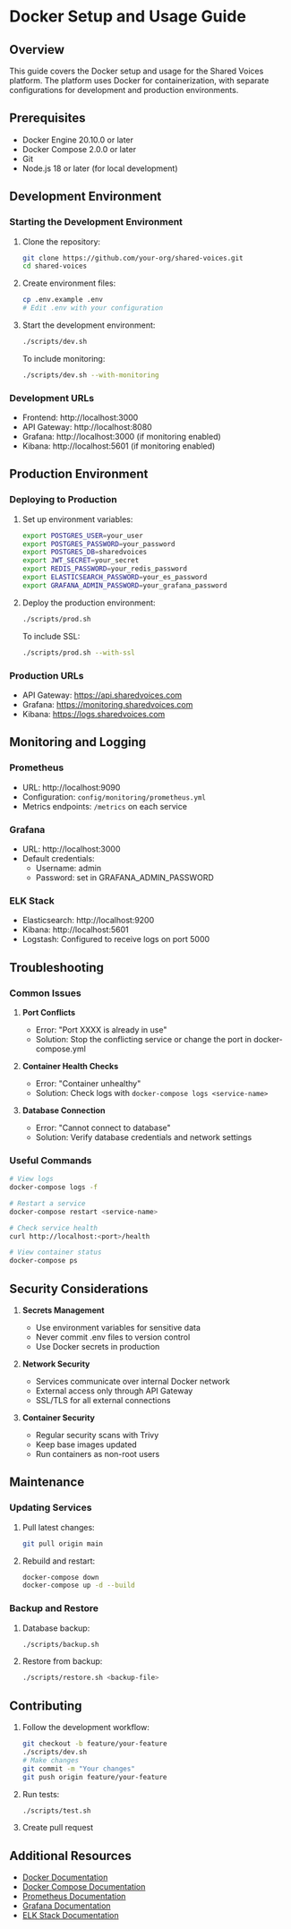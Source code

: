# Docker Setup and Usage Guide

## Overview

This guide covers the Docker setup and usage for the Shared Voices platform. The platform uses Docker for containerization, with separate configurations for development and production environments.

## Prerequisites

- Docker Engine 20.10.0 or later
- Docker Compose 2.0.0 or later
- Git
- Node.js 18 or later (for local development)

## Development Environment

### Starting the Development Environment

1. Clone the repository:
   ```bash
   git clone https://github.com/your-org/shared-voices.git
   cd shared-voices
   ```

2. Create environment files:
   ```bash
   cp .env.example .env
   # Edit .env with your configuration
   ```

3. Start the development environment:
   ```bash
   ./scripts/dev.sh
   ```

   To include monitoring:
   ```bash
   ./scripts/dev.sh --with-monitoring
   ```

### Development URLs

- Frontend: http://localhost:3000
- API Gateway: http://localhost:8080
- Grafana: http://localhost:3000 (if monitoring enabled)
- Kibana: http://localhost:5601 (if monitoring enabled)

## Production Environment

### Deploying to Production

1. Set up environment variables:
   ```bash
   export POSTGRES_USER=your_user
   export POSTGRES_PASSWORD=your_password
   export POSTGRES_DB=sharedvoices
   export JWT_SECRET=your_secret
   export REDIS_PASSWORD=your_redis_password
   export ELASTICSEARCH_PASSWORD=your_es_password
   export GRAFANA_ADMIN_PASSWORD=your_grafana_password
   ```

2. Deploy the production environment:
   ```bash
   ./scripts/prod.sh
   ```

   To include SSL:
   ```bash
   ./scripts/prod.sh --with-ssl
   ```

### Production URLs

- API Gateway: https://api.sharedvoices.com
- Grafana: https://monitoring.sharedvoices.com
- Kibana: https://logs.sharedvoices.com

## Monitoring and Logging

### Prometheus

- URL: http://localhost:9090
- Configuration: `config/monitoring/prometheus.yml`
- Metrics endpoints: `/metrics` on each service

### Grafana

- URL: http://localhost:3000
- Default credentials:
  - Username: admin
  - Password: set in GRAFANA_ADMIN_PASSWORD

### ELK Stack

- Elasticsearch: http://localhost:9200
- Kibana: http://localhost:5601
- Logstash: Configured to receive logs on port 5000

## Troubleshooting

### Common Issues

1. **Port Conflicts**
   - Error: "Port XXXX is already in use"
   - Solution: Stop the conflicting service or change the port in docker-compose.yml

2. **Container Health Checks**
   - Error: "Container unhealthy"
   - Solution: Check logs with `docker-compose logs <service-name>`

3. **Database Connection**
   - Error: "Cannot connect to database"
   - Solution: Verify database credentials and network settings

### Useful Commands

```bash
# View logs
docker-compose logs -f

# Restart a service
docker-compose restart <service-name>

# Check service health
curl http://localhost:<port>/health

# View container status
docker-compose ps
```

## Security Considerations

1. **Secrets Management**
   - Use environment variables for sensitive data
   - Never commit .env files to version control
   - Use Docker secrets in production

2. **Network Security**
   - Services communicate over internal Docker network
   - External access only through API Gateway
   - SSL/TLS for all external connections

3. **Container Security**
   - Regular security scans with Trivy
   - Keep base images updated
   - Run containers as non-root users

## Maintenance

### Updating Services

1. Pull latest changes:
   ```bash
   git pull origin main
   ```

2. Rebuild and restart:
   ```bash
   docker-compose down
   docker-compose up -d --build
   ```

### Backup and Restore

1. Database backup:
   ```bash
   ./scripts/backup.sh
   ```

2. Restore from backup:
   ```bash
   ./scripts/restore.sh <backup-file>
   ```

## Contributing

1. Follow the development workflow:
   ```bash
   git checkout -b feature/your-feature
   ./scripts/dev.sh
   # Make changes
   git commit -m "Your changes"
   git push origin feature/your-feature
   ```

2. Run tests:
   ```bash
   ./scripts/test.sh
   ```

3. Create pull request

## Additional Resources

- [Docker Documentation](https://docs.docker.com/)
- [Docker Compose Documentation](https://docs.docker.com/compose/)
- [Prometheus Documentation](https://prometheus.io/docs/)
- [Grafana Documentation](https://grafana.com/docs/)
- [ELK Stack Documentation](https://www.elastic.co/guide/index.html) 